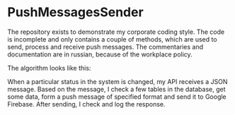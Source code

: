 # PushMessagesSender
The repository exists to demonstrate my corporate coding style. 
The code is incomplete and only contains a couple of methods, which are used to send, process and receive push messages.
The commentaries and documentation are in russian, because of the workplace policy.

The algorithm looks like this:

When a particular status in the system is changed, my API receives a JSON message. Based on the message, I check a few tables in the database, get some data, form a push message of specified format and send it to Google Firebase.
After sending, I check and log the response.
